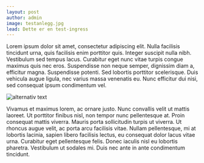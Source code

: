 ```yaml
---
layout: post
author: admin
image: testanlegg.jpg
lead: Dette er en test-ingress
---
```


Lorem ipsum dolor sit amet, consectetur adipiscing elit. Nulla facilisis tincidunt urna, quis facilisis enim porttitor quis. Integer suscipit nulla nibh. Vestibulum sed tempus lacus. Curabitur eget nunc vitae turpis congue maximus quis nec eros. Suspendisse non neque semper, dignissim diam a, efficitur magna. Suspendisse potenti. Sed lobortis porttitor scelerisque. Duis vehicula augue ligula, nec varius massa venenatis eu. Nunc efficitur dui nisi, sed consequat ipsum condimentum vel.

![alternativ text](https://picsum.photos/960/480)

Vivamus et maximus lorem, ac ornare justo. Nunc convallis velit ut mattis laoreet. Ut porttitor finibus nisl, non tempor nunc pellentesque at. Proin consequat mattis viverra. Mauris porta sollicitudin turpis ut viverra. Ut rhoncus augue velit, ac porta arcu facilisis vitae. Nullam pellentesque, mi at lobortis lacinia, sapien libero facilisis lectus, eu consequat dolor lacus vitae urna. Curabitur eget pellentesque felis. Donec iaculis nisl eu lobortis pharetra. Vestibulum ut sodales mi. Duis nec ante in ante condimentum tincidunt.
